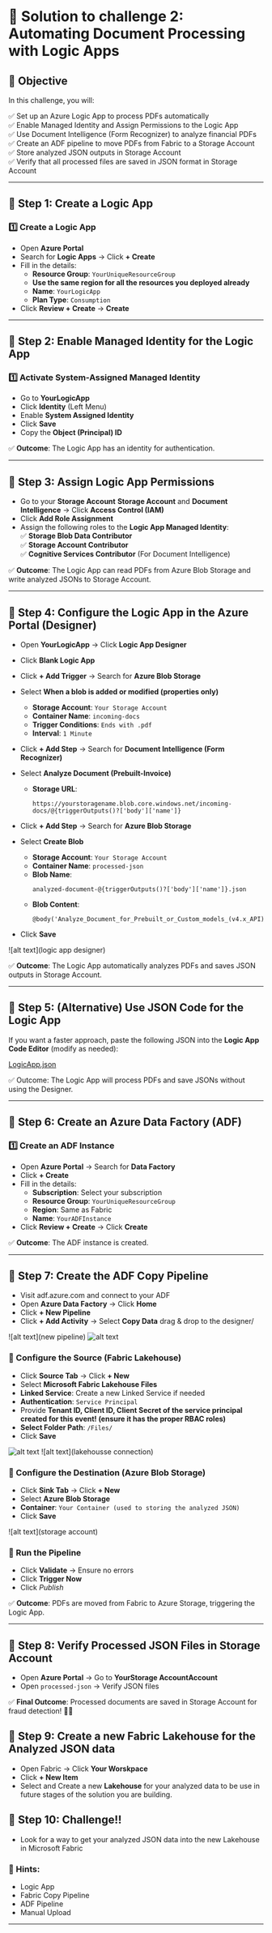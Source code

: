 # 📖 Solution to challenge 2: Automating Document Processing with Logic Apps  

## 🔹 Objective  

In this challenge, you will:  

✅ Set up an Azure Logic App to process PDFs automatically  
✅ Enable Managed Identity and Assign Permissions to the Logic App  
✅ Use Document Intelligence (Form Recognizer) to analyze financial PDFs  
✅ Create an ADF pipeline to move PDFs from Fabric to a Storage Account  
✅ Store analyzed JSON outputs in Storage Account  
✅ Verify that all processed files are saved in JSON format in Storage Account  

---

## 🚀 Step 1: Create a Logic App  

### 1️⃣ Create a Logic App  
- Open **Azure Portal**  
- Search for **Logic Apps** → Click **+ Create**  
- Fill in the details:  
  - **Resource Group**: `YourUniqueResourceGroup`  
  - **Use the same region for all the resources you deployed already**
  - **Name**: `YourLogicApp`  
  - **Plan Type**: `Consumption`  
- Click **Review + Create** → **Create**  

---

## 🚀 Step 2: Enable Managed Identity for the Logic App  

### 1️⃣ Activate System-Assigned Managed Identity  
- Go to **YourLogicApp**  
- Click **Identity** (Left Menu)  
- Enable **System Assigned Identity**  
- Click **Save**  
- Copy the **Object (Principal) ID**  

✅ **Outcome**: The Logic App has an identity for authentication.  

---

## 🚀 Step 3: Assign Logic App Permissions  

- Go to your **Storage Account** **Storage Account** and **Document Intelligence** → Click **Access Control (IAM)**  
- Click **Add Role Assignment**  
- Assign the following roles to the **Logic App Managed Identity**:  
  ✅ **Storage Blob Data Contributor**  
  ✅ **Storage Account Contributor**  
  ✅ **Cognitive Services Contributor** (For Document Intelligence)  

✅ **Outcome**: The Logic App can read PDFs from Azure Blob Storage and write analyzed JSONs to Storage Account.  

---

## 🚀 Step 4: Configure the Logic App in the Azure Portal (Designer)  

- Open **YourLogicApp** → Click **Logic App Designer**  
- Click **Blank Logic App**  
- Click **+ Add Trigger** → Search for **Azure Blob Storage**  
- Select **When a blob is added or modified (properties only)**  
  - **Storage Account**: `Your Storage Account`  
  - **Container Name**: `incoming-docs`  
  - **Trigger Conditions**: `Ends with .pdf`  
  - **Interval**: `1 Minute`  

- Click **+ Add Step** → Search for **Document Intelligence (Form Recognizer)**  
- Select **Analyze Document (Prebuilt-Invoice)**  
  - **Storage URL**:  
    ```plaintext
    https://yourstoragename.blob.core.windows.net/incoming-docs/@{triggerOutputs()?['body']['name']}
    ```  

- Click **+ Add Step** → Search for **Azure Blob Storage**  
- Select **Create Blob**  
  - **Storage Account**: `Your Storage Account`  
  - **Container Name**: `processed-json`  
  - **Blob Name**:  
    ```plaintext
    analyzed-document-@{triggerOutputs()?['body']['name']}.json
    ```  
  - **Blob Content**:  
    ```plaintext
    @body('Analyze_Document_for_Prebuilt_or_Custom_models_(v4.x_API)')
    ```  
- Click **Save**  

![alt text](logic app designer)

✅ **Outcome**: The Logic App automatically analyzes PDFs and saves JSON outputs in Storage Account.  

---

## 🚀 Step 5: (Alternative) Use JSON Code for the Logic App  

If you want a faster approach, paste the following JSON into the **Logic App Code Editor** (modify as needed):  

[LogicApp.json](https://github.com/DavidArayaS/AI-Powered-Insights-Fraud-Detection-Hackathon/blob/98154b6420b02eed89954fd66f32afa9a3133da2/02-Document%20Intelligence/LogicApp.json)

✅ Outcome: The Logic App will process PDFs and save JSONs without using the Designer.

---
## 🚀 Step 6: Create an Azure Data Factory (ADF)  

### 1️⃣ Create an ADF Instance  
- Open **Azure Portal** → Search for **Data Factory**  
- Click **+ Create**  
- Fill in the details:  
  - **Subscription**: Select your subscription  
  - **Resource Group**: `YourUniqueResourceGroup`  
  - **Region**: Same as Fabric  
  - **Name**: `YourADFInstance`  
- Click **Review + Create** → Click **Create**  

✅ **Outcome**: The ADF instance is created.  

---

## 🚀 Step 7: Create the ADF Copy Pipeline  

- Visit adf.azure.com and connect to your ADF
- Open **Azure Data Factory** → Click **Home**  
- Click **+ New Pipeline**  
- Click **+ Add Activity** → Select **Copy Data** drag & drop to the designer/

![alt text](new pipeline)
![alt text](copy)


### 🔹 Configure the Source (Fabric Lakehouse)  
- Click **Source Tab** → Click **+ New**  
- Select **Microsoft Fabric Lakehouse Files**  
- **Linked Service**: Create a new Linked Service if needed  
- **Authentication**: `Service Principal`  
- Provide **Tenant ID, Client ID, Client Secret of the service principal created for this event! (ensure it has the proper RBAC roles)**  
- **Select Folder Path**: `/Files/`  
- Click **Save**  

![alt text](lakehouse)
![alt text](lakehousse connection)

### 🔹 Configure the Destination (Azure Blob Storage)  
- Click **Sink Tab** → Click **+ New**  
- Select **Azure Blob Storage**  
- **Container**: `Your Container (used to storing the analyzed JSON)`  
- Click **Save**  

![alt text](storage account)

### 🔹 Run the Pipeline  
- Click **Validate** → Ensure no errors  
- Click **Trigger Now**  
- Click *Publish*

✅ **Outcome**: PDFs are moved from Fabric to Azure Storage, triggering the Logic App.  

---

## 🚀 Step 8: Verify Processed JSON Files in Storage Account  

- Open **Azure Portal** → Go to **YourStorage AccountAccount**  
- Open `processed-json` → Verify JSON files  

✅ **Final Outcome**: Processed documents are saved in Storage Account for fraud detection! 🚀🔥  

## 🚀 Step 9: Create a new Fabric Lakehouse for the Analyzed JSON data

- Open Fabric → Click **Your Worskpace**  
- Click **+ New Item** 
- Select and Create a new **Lakehouse** for your analyzed data to be use in future stages of the solution you are building.  


## 🎯 Step 10: Challenge!!

- Look for a way to get your analyzed JSON data into the new Lakehouse in Microsoft Fabric

### 🔹 Hints:  
- Logic App
- Fabric Copy Pipeline
- ADF Pipeline
- Manual Upload

---